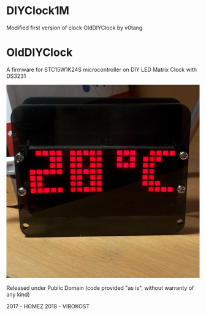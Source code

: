# DIYClock1M
Modified first version of clock OldDIYClock by v0tang
# OldDIYClock

A firmware for STC15W1K24S microcontroller on DIY LED Matrix Clock with DS3231

![Photo of clock](photo.jpg?raw=true)

Released under Public Domain (code provided "as is", without warranty of any kind)

2017 - HOMEZ
2018 - VIROKOST
